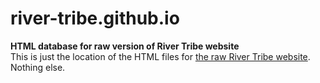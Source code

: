 # river-tribe.github.io
**HTML database for raw version of River Tribe website**<br>
This is just the location of the HTML files for <a href="https://river-tribe.github.io">the raw River Tribe website</a>. Nothing else.
